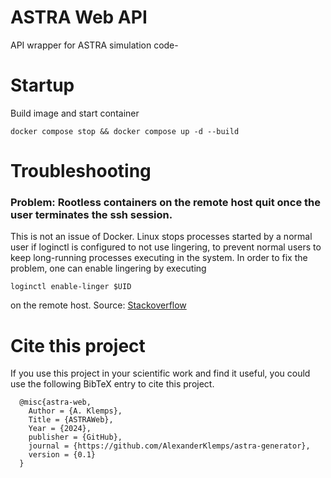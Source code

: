 # ASTRA Web API
API wrapper for ASTRA simulation code-

# Startup

Build image and start container

    docker compose stop && docker compose up -d --build


# Troubleshooting

### Problem: Rootless containers on the remote host quit once the user terminates the ssh session.
    
This is not an issue of Docker. Linux stops processes started by a normal user if loginctl is configured to not use 
lingering, to prevent normal users to keep long-running processes executing in the system.
In order to fix the problem, one can enable lingering by executing 

    loginctl enable-linger $UID

on the remote host.
Source: [Stackoverflow](https://stackoverflow.com/a/73312070)

# Cite this project

If you use this project in your scientific work and find it useful, you could use the following BibTeX entry to cite this project.

      @misc{astra-web,
        Author = {A. Klemps},
        Title = {ASTRAWeb},
        Year = {2024},
        publisher = {GitHub},
        journal = {https://github.com/AlexanderKlemps/astra-generator},
        version = {0.1}
      }
